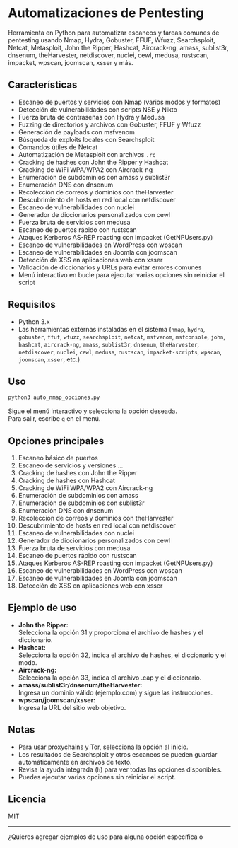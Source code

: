 # Automatizaciones de Pentesting

Herramienta en Python para automatizar escaneos y tareas comunes de pentesting usando Nmap, Hydra, Gobuster, FFUF, Wfuzz, Searchsploit, Netcat, Metasploit, John the Ripper, Hashcat, Aircrack-ng, amass, sublist3r, dnsenum, theHarvester, netdiscover, nuclei, cewl, medusa, rustscan, impacket, wpscan, joomscan, xsser y más.

## Características

- Escaneo de puertos y servicios con Nmap (varios modos y formatos)
- Detección de vulnerabilidades con scripts NSE y Nikto
- Fuerza bruta de contraseñas con Hydra y Medusa
- Fuzzing de directorios y archivos con Gobuster, FFUF y Wfuzz
- Generación de payloads con msfvenom
- Búsqueda de exploits locales con Searchsploit
- Comandos útiles de Netcat
- Automatización de Metasploit con archivos `.rc`
- Cracking de hashes con John the Ripper y Hashcat
- Cracking de WiFi WPA/WPA2 con Aircrack-ng
- Enumeración de subdominios con amass y sublist3r
- Enumeración DNS con dnsenum
- Recolección de correos y dominios con theHarvester
- Descubrimiento de hosts en red local con netdiscover
- Escaneo de vulnerabilidades con nuclei
- Generador de diccionarios personalizados con cewl
- Fuerza bruta de servicios con medusa
- Escaneo de puertos rápido con rustscan
- Ataques Kerberos AS-REP roasting con impacket (GetNPUsers.py)
- Escaneo de vulnerabilidades en WordPress con wpscan
- Escaneo de vulnerabilidades en Joomla con joomscan
- Detección de XSS en aplicaciones web con xsser
- Validación de diccionarios y URLs para evitar errores comunes
- Menú interactivo en bucle para ejecutar varias opciones sin reiniciar el script

## Requisitos

- Python 3.x
- Las herramientas externas instaladas en el sistema (`nmap`, `hydra`, `gobuster`, `ffuf`, `wfuzz`, `searchsploit`, `netcat`, `msfvenom`, `msfconsole`, `john`, `hashcat`, `aircrack-ng`, `amass`, `sublist3r`, `dnsenum`, `theHarvester`, `netdiscover`, `nuclei`, `cewl`, `medusa`, `rustscan`, `impacket-scripts`, `wpscan`, `joomscan`, `xsser`, etc.)

## Uso

```bash
python3 auto_nmap_opciones.py
```

Sigue el menú interactivo y selecciona la opción deseada.  
Para salir, escribe `q` en el menú.

## Opciones principales

1. Escaneo básico de puertos
2. Escaneo de servicios y versiones
...
31. Cracking de hashes con John the Ripper
32. Cracking de hashes con Hashcat
33. Cracking de WiFi WPA/WPA2 con Aircrack-ng
34. Enumeración de subdominios con amass
35. Enumeración de subdominios con sublist3r
36. Enumeración DNS con dnsenum
37. Recolección de correos y dominios con theHarvester
38. Descubrimiento de hosts en red local con netdiscover
39. Escaneo de vulnerabilidades con nuclei
40. Generador de diccionarios personalizados con cewl
41. Fuerza bruta de servicios con medusa
42. Escaneo de puertos rápido con rustscan
43. Ataques Kerberos AS-REP roasting con impacket (GetNPUsers.py)
44. Escaneo de vulnerabilidades en WordPress con wpscan
45. Escaneo de vulnerabilidades en Joomla con joomscan
46. Detección de XSS en aplicaciones web con xsser

## Ejemplo de uso

- **John the Ripper:**  
  Selecciona la opción 31 y proporciona el archivo de hashes y el diccionario.
- **Hashcat:**  
  Selecciona la opción 32, indica el archivo de hashes, el diccionario y el modo.
- **Aircrack-ng:**  
  Selecciona la opción 33, indica el archivo .cap y el diccionario.
- **amass/sublist3r/dnsenum/theHarvester:**  
  Ingresa un dominio válido (ejemplo.com) y sigue las instrucciones.
- **wpscan/joomscan/xsser:**  
  Ingresa la URL del sitio web objetivo.

## Notas

- Para usar proxychains y Tor, selecciona la opción al inicio.
- Los resultados de Searchsploit y otros escaneos se pueden guardar automáticamente en archivos de texto.
- Revisa la ayuda integrada (`h`) para ver todas las opciones disponibles.
- Puedes ejecutar varias opciones sin reiniciar el script.

## Licencia

MIT

---

¿Quieres agregar ejemplos de uso para alguna opción específica o
